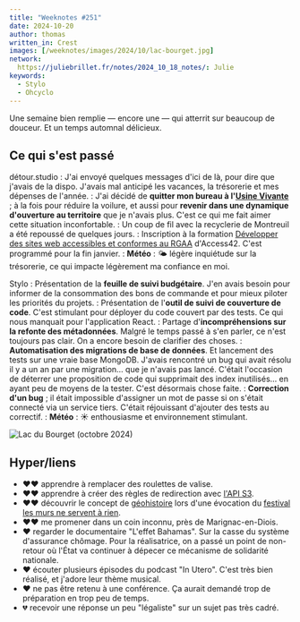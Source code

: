 ```yaml
---
title: "Weeknotes #251"
date: 2024-10-20
author: thomas
written_in: Crest
images: [/weeknotes/images/2024/10/lac-bourget.jpg]
network:
  https://juliebrillet.fr/notes/2024_10_18_notes/: Julie
keywords:
  - Stylo
  - Ohcyclo
---
```


Une semaine bien remplie — encore une — qui atterrit sur beaucoup de douceur.
Et un temps automnal délicieux.

<!--more-->

## Ce qui s'est passé

détour.studio
: J'ai envoyé quelques messages d'ici de là, pour dire que j'avais de la dispo. J'avais mal anticipé les vacances, la trésorerie et mes dépenses de l'année.
: J'ai décidé de **quitter mon bureau à l'[Usine Vivante](https://www.usinevivante.org/)** ; à la fois pour réduire la voilure, et aussi pour **revenir dans une dynamique d'ouverture au territoire** que je n'avais plus. C'est ce qui me fait aimer cette situation inconfortable.
: Un coup de fil avec la recyclerie de Montreuil a été repoussé de quelques jours.
: Inscription à la formation [Développer des sites web accessibles et conformes au RGAA](https://a42.fr/dev) d'Access42. C'est programmé pour la fin janvier.
: **Météo** : <span role="presentation">🌤️</span> légère inquiétude sur la trésorerie, ce qui impacte légèrement ma confiance en moi.

Stylo
: Présentation de la **feuille de suivi budgétaire**. J'en avais besoin pour informer de la consommation des bons de commande et pour mieux piloter les priorités du projets.
: Présentation de l'**outil de suivi de couverture de code**. C'est stimulant pour déployer du code couvert par des tests. Ce qui nous manquait pour l'application React.
: Partage d'**incompréhensions sur la refonte des métadonnées**. Malgré le temps passé à s'en parler, ce n'est toujours pas clair. On a encore besoin de clarifier des choses.
: **Automatisation des migrations de base de données**. Et lancement des tests sur une vraie base MongoDB. J'avais rencontré un bug qui avait résolu il y a un an par une migration… que je n'avais pas lancé. C'était l'occasion de déterrer une proposition de code qui supprimait des index inutilisés… en ayant peu de moyens de la tester. C'est désormais chose faite.
: **Correction d'un bug** ; il était impossible d'assigner un mot de passe si on s'était connecté via un service tiers. C'était réjouissant d'ajouter des tests au correctif.
: **Météo** : <span role="presentation">☀️</span> enthousiasme et environnement stimulant.

![](/weeknotes/images/2024/10/lac-bourget.jpg "Lac du Bourget (octobre 2024)")

## Hyper/liens

- <span aria-label="J'ai beaucoup aimé">❤️❤️</span> apprendre à remplacer des roulettes de valise.
- <span aria-label="J'ai beaucoup aimé">❤️❤️</span> apprendre à créer des règles de redirection avec [l'API S3](https://awscli.amazonaws.com/v2/documentation/api/latest/reference/s3api/index.html).
- <span aria-label="J'ai beaucoup aimé">❤️❤️</span> découvrir le concept de [géohistoire](https://fr.wikipedia.org/wiki/G%C3%A9ohistoire) lors d'une évocation du [festival les murs ne servent à rien](https://www.passerellesasso.fr/festival-migrations-les-murs-ne-servent-a-rien/).
- <span aria-label="J'ai beaucoup aimé">❤️❤️</span> me promener dans un coin inconnu, près de Marignac-en-Diois.
- <span aria-label="J'ai aimé">❤️</span> regarder le documentaire "L'effet Bahamas". Sur la casse du système d'assurance chômage. Pour la réalisatrice, on a passé un point de non-retour où l'État va continuer à dépecer ce mécanisme de solidarité nationale.
- <span aria-label="J'ai aimé">❤️</span> écouter plusieurs épisodes du podcast "In Utero". C'est très bien réalisé, et j'adore leur thème musical.
- <span aria-label="J'ai aimé">❤️</span> ne pas être retenu à une conférence. Ça aurait demandé trop de préparation en trop peu de temps.
- <span aria-label="J'ai eu de la peine avec">💔</span> recevoir une réponse un peu "légaliste" sur un sujet pas très cadré.
